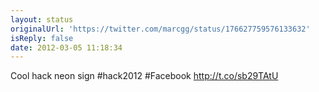 ```yaml
---
layout: status
originalUrl: 'https://twitter.com/marcgg/status/176627759576133632'
isReply: false
date: 2012-03-05 11:18:34
---
```


Cool hack neon sign #hack2012 #Facebook http://t.co/sb29TAtU

